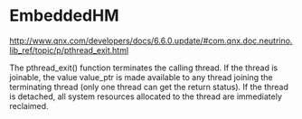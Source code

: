 # EmbeddedHM

http://www.qnx.com/developers/docs/6.6.0.update/#com.qnx.doc.neutrino.lib_ref/topic/p/pthread_exit.html

The pthread_exit() function terminates the calling thread. If the thread is joinable, the value value_ptr is made available to any thread joining the terminating thread (only one thread can get the return status). If the thread is detached, all system resources allocated to the thread are immediately reclaimed.
